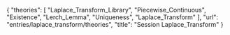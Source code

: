 {
    "theories": [
        "Laplace_Transform_Library",
        "Piecewise_Continuous",
        "Existence",
        "Lerch_Lemma",
        "Uniqueness",
        "Laplace_Transform"
    ],
    "url": "entries/laplace_transform/theories",
    "title": "Session Laplace_Transform"
}